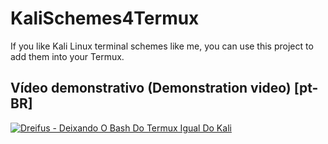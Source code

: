 # KaliSchemes4Termux
If you like Kali Linux terminal schemes like me, you can use this project to add them into your Termux.

## Vídeo demonstrativo (Demonstration video) [pt-BR]
[![Dreifus - Deixando O Bash Do Termux Igual Do Kali](https://img.youtube.com/vi/QyXwrd_9n1A/0.jpg)](https://www.youtube.com/watch?v=QyXwrd_9n1A)
